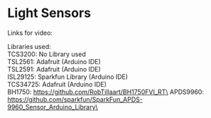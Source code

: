 # Light Sensors

Links for video: 

Libraries used:\
TCS3200: No Library used\
TSL2561: Adafruit (Arduino IDE)\
TSL2591: Adafruit (Arduino IDE)\
ISL29125: Sparkfun Library (Arduino IDE)\
TCS34725: Adafruit (Arduino IDE)\
BH1750: https://github.com/RobTillaart/BH1750FVI_RT\
APDS9960: https://github.com/sparkfun/SparkFun_APDS-9960_Sensor_Arduino_Library\
